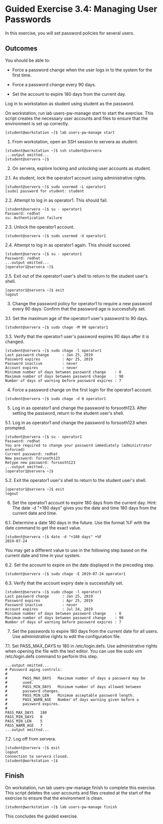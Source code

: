 # Guided Exercise 3.4: Managing User Passwords

In this exercise, you will set password policies for several users.

## Outcomes

You should be able to:

- Force a password change when the user logs in to the system for the first time.

- Force a password change every 90 days.

- Set the account to expire 180 days from the current day.

Log in to workstation as student using student as the password.

On workstation, run lab users-pw-manage start to start the exercise. This script creates the necessary user accounts and files to ensure that the environment is set up correctly.

```
[student@workstation ~]$ lab users-pw-manage start
```

1. From workstation, open an SSH session to servera as student.

```
[student@workstation ~]$ ssh student@servera
...output omitted...
[student@servera ~]$ 
```

2. On servera, explore locking and unlocking user accounts as student.

2.1. As student, lock the operator1 account using administrative rights.

```
[student@servera ~]$ sudo usermod -L operator1
[sudo] password for student: student
```

2.2. Attempt to log in as operator1. This should fail.

```
[student@servera ~]$ su - operator1
Password: redhat
su: Authentication failure
```

2.3. Unlock the operator1 account.

```
[student@servera ~]$ sudo usermod -U operator1
```

2.4. Attempt to log in as operator1 again. This should succeed.

```
[student@servera ~]$ su - operator1
Password: redhat
...output omitted...
[operator1@servera ~]$ 
```

2.5. Exit out of the operator1 user's shell to return to the student user's shell.

```
[operator1@servera ~]$ exit
logout
```

3. Change the password policy for operator1 to require a new password every 90 days. Confirm that the password age is successfully set.

3.1. Set the maximum age of the operator1 user's password to 90 days.

```
[student@servera ~]$ sudo chage -M 90 operator1
```

3.3. Verify that the operator1 user's password expires 90 days after it is changed.

```
[student@servera ~]$ sudo chage -l operator1
Last password change      : Jan 25, 2019
Password expires          : Apr 25, 2019
Password inactive         : never
Account expires           : never
Minimum number of days between password change    : 0
Maximum number of days between password change    : 90
Number of days of warning before password expires : 7
```

4. Force a password change on the first login for the operator1 account.

```
[student@servera ~]$ sudo chage -d 0 operator1
```

5. Log in as operator1 and change the password to forsooth123. After setting the password, return to the student user's shell.

5.1. Log in as operator1 and change the password to forsooth123 when prompted.

```
[student@servera ~]$ su - operator1
Password: redhat
You are required to change your password immediately (administrator enforced)
Current password: redhat
New password: forsooth123
Retype new password: forsooth123
...output omitted...
[operator1@servera ~]$ 
```

5.2. Exit the operator1 user's shell to return to the student user's shell.

```
[operator1@servera ~]$ exit
logout
```

6. Set the operator1 account to expire 180 days from the current day. Hint: The date -d "+180 days" gives you the date and time 180 days from the current date and time.

6.1. Determine a date 180 days in the future. Use the format %F with the date command to get the exact value.

```
[student@servera ~]$ date -d "+180 days" +%F
2019-07-24
```

You may get a different value to use in the following step based on the current date and time in your system.

6.2. Set the account to expire on the date displayed in the preceding step.

```
[student@servera ~]$ sudo chage -E 2019-07-24 operator1
```

6.3. Verify that the account expiry date is successfully set.

```
[student@servera ~]$ sudo chage -l operator1
Last password change      : Jan 25, 2019
Password expires          : Apr 25, 2019
Password inactive         : never
Account expires           : Jul 24, 2019
Minimum number of days between password change    : 0
Maximum number of days between password change    : 90
Number of days of warning before password expires : 7
```

7. Set the passwords to expire 180 days from the current date for all users. Use administrative rights to edit the configuration file.

7.1. Set PASS_MAX_DAYS to 180 in /etc/login.defs. Use administrative rights when opening the file with the text editor. You can use the sudo vim /etc/login.defs command to perform this step.

```
...output omitted...
# Password aging controls:
#
#       PASS_MAX_DAYS   Maximum number of days a password may be
#       used.
#       PASS_MIN_DAYS   Minimum number of days allowed between
#       password changes.
#       PASS_MIN_LEN    Minimum acceptable password length.
#       PASS_WARN_AGE   Number of days warning given before a
#       password expires.
#
PASS_MAX_DAYS   180
PASS_MIN_DAYS   0
PASS_MIN_LEN    5
PASS_WARN_AGE   7
...output omitted...
```

7.2. Log off from servera.

```
[student@servera ~]$ exit
logout
Connection to servera closed.
[student@workstation ~]$ 
```

## Finish

On workstation, run lab users-pw-manage finish to complete this exercise. This script deletes the user accounts and files created at the start of the exercise to ensure that the environment is clean.

```
[student@workstation ~]$ lab users-pw-manage finish
```

This concludes the guided exercise.
